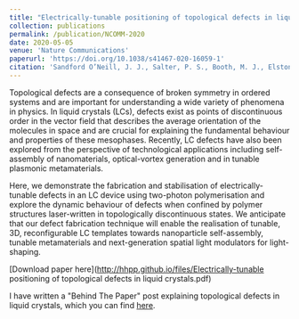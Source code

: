 ```yaml
---
title: "Electrically-tunable positioning of topological defects in liquid crystals"
collection: publications
permalink: /publication/NCOMM-2020
date: 2020-05-05
venue: 'Nature Communications'
paperurl: 'https://doi.org/10.1038/s41467-020-16059-1'
citation: 'Sandford O’Neill, J. J., Salter, P. S., Booth, M. J., Elston, S. J., Morris, S. M., &quot;Electrically-tunable positioning of topological defects in liquid crystals.&quot; <i>Nature Communications</i>, <b>11</b>, 2203 (2020)'
---
```


Topological defects are a consequence of broken symmetry in ordered systems and are important for understanding a wide variety of phenomena in physics. In liquid crystals (LCs), defects exist as points of discontinuous order in the vector field that describes the average orientation of the molecules in space and are crucial for explaining the fundamental behaviour and properties of these mesophases. Recently, LC defects have also been explored from the perspective of technological applications including self-assembly of nanomaterials, optical-vortex generation and in tunable plasmonic metamaterials. 

Here, we demonstrate the fabrication and stabilisation of electrically-tunable defects in an LC device using two-photon polymerisation and explore the dynamic behaviour of defects when confined by polymer structures laser-written in topologically discontinuous states. We anticipate that our defect fabrication technique will enable the realisation of tunable, 3D, reconfigurable LC templates towards nanoparticle self-assembly, tunable metamaterials and next-generation spatial light modulators for light-shaping.

[Download paper here](http://hhpp.github.io/files/Electrically-tunable positioning of topological defects in liquid crystals.pdf)

I have written a "Behind The Paper" post explaining topological defects in liquid crystals, which you can find [here](https://chemistrycommunity.nature.com/channels/1465-behind-the-paper/posts/66317-bringing-order-to-disorder-topological-defects-in-liquid-crystals). 
<!-- break -->